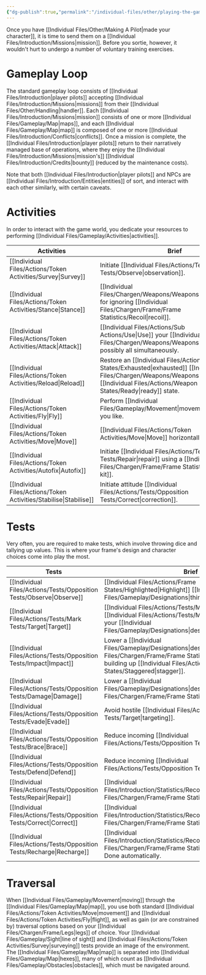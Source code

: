 ```yaml
---
{"dg-publish":true,"permalink":"/individual-files/other/playing-the-game/"}
---
```


Once you have [[Individual Files/Other/Making A Pilot\|made your character]], it is time to send them on a [[Individual Files/Introduction/Missions\|mission]]. Before you sortie, however, it wouldn't hurt to undergo a number of voluntary training exercises.

# Gameplay Loop
The standard gameplay loop consists of [[Individual Files/Introduction\|player pilots]] accepting [[Individual Files/Introduction/Missions\|missions]] from their [[Individual Files/Other/Handling\|handler]]. Each [[Individual Files/Introduction/Missions\|mission]] consists of one or more [[Individual Files/Gameplay/Map\|maps]], and each [[Individual Files/Gameplay/Map\|map]] is composed of one or more [[Individual Files/Introduction/Conflicts\|conflicts]]. Once a mission is complete, the [[Individual Files/Introduction\|player pilots]] return to their narratively managed base of operations, where they enjoy the [[Individual Files/Introduction/Missions\|mission's]] [[Individual Files/Introduction/Credits\|bounty]] (reduced by the maintenance costs).

Note that both [[Individual Files/Introduction\|player pilots]] and NPCs are [[Individual Files/Introduction/Entities\|entities]] of sort, and interact with each other similarly, with certain caveats.

# Activities

In order to interact with the game world, you dedicate your resources to performing [[Individual Files/Gameplay/Activities\|activities]].

| Activities                  | Brief                                                                                         |
| --------------------------- | --------------------------------------------------------------------------------------------- |
| [[Individual Files/Actions/Token Activities/Survey\|Survey]]       | Initiate [[Individual Files/Actions/Tests/Opposition Tests/Observe\|observation]].                                                         |
| [[Individual Files/Actions/Token Activities/Stance\|Stance]]       | [[Individual Files/Chargen/Weapons/Weapons\|Weapon]] option for ignoring [[Individual Files/Chargen/Frame/Frame Statistics/Recoil\|recoil]].                             |
| [[Individual Files/Actions/Token Activities/Attack\|Attack]]       | [[Individual Files/Actions/Sub Actions/Use\|Use]] your [[Individual Files/Chargen/Weapons/Weapons\|weapons]], possibly all simultaneously.                    |
| [[Individual Files/Actions/Token Activities/Reload\|Reload]]       | Restore an [[Individual Files/Actions/Weapon States/Exhausted\|exhausted]] [[Individual Files/Chargen/Weapons/Weapons\|weapon]] to a [[Individual Files/Actions/Weapon States/Ready\|ready]] state. |
| [[Individual Files/Actions/Token Activities/Fly\|Fly]]             | Perform [[Individual Files/Gameplay/Movement\|movement]] in any way you like.                                        |
| [[Individual Files/Actions/Token Activities/Move\|Move]]           | [[Individual Files/Actions/Token Activities/Move\|Move]] horizontally.                                                               |
| [[Individual Files/Actions/Token Activities/Autofix\|Autofix]]     | Initiate [[Individual Files/Actions/Tests/Opposition Tests/Repair\|repair]] using a [[Individual Files/Chargen/Frame/Frame Statistics/Kits\|repair kit]].                               |
| [[Individual Files/Actions/Token Activities/Stabilise\|Stabilise]] | Initiate attitude [[Individual Files/Actions/Tests/Opposition Tests/Correct\|correction]].                                                 |

# Tests

Very often, you are required to make tests, which involve throwing dice and tallying up values. This is where your frame's design and character choices come into play the most.

| Tests                     | Brief                                                                                                          |
| ------------------------- | -------------------------------------------------------------------------------------------------------------- |
| [[Individual Files/Actions/Tests/Opposition Tests/Observe\|Observe]]   | [[Individual Files/Actions/Frame States/Highlighted\|Highlight]] [[Individual Files/Gameplay/Designations\|things of interest]].                                         |
| [[Individual Files/Actions/Tests/Mark Tests/Target\|Target]]     | [[Individual Files/Actions/Tests/Mark Tests/Target\|Hit]] or [[Individual Files/Actions/Tests/Mark Tests/Target\|miss]] your [[Individual Files/Gameplay/Designations\|designation]].                               |
| [[Individual Files/Actions/Tests/Opposition Tests/Impact\|Impact]]     | Lower a [[Individual Files/Gameplay/Designations\|designation's]] [[Individual Files/Chargen/Frame/Frame Statistics/Integrity\|integrity]], building up [[Individual Files/Actions/Frame States/Staggered\|stagger]]. |
| [[Individual Files/Actions/Tests/Opposition Tests/Damage\|Damage]]     | Lower a [[Individual Files/Gameplay/Designations\|designation's]] [[Individual Files/Chargen/Frame/Frame Statistics/Integrity\|integrity]].                                        |
| [[Individual Files/Actions/Tests/Opposition Tests/Evade\|Evade]]       | Avoid hostile [[Individual Files/Actions/Tests/Mark Tests/Target\|targeting]].                                                                        |
| [[Individual Files/Actions/Tests/Opposition Tests/Brace\|Brace]]       | Reduce incoming [[Individual Files/Actions/Tests/Opposition Tests/Impact\|impact]].                                                                         |
| [[Individual Files/Actions/Tests/Opposition Tests/Defend\|Defend]]     | Reduce incoming [[Individual Files/Actions/Tests/Opposition Tests/Damage\|damage]].                                                                         |
| [[Individual Files/Actions/Tests/Opposition Tests/Repair\|Repair]]     | [[Individual Files/Introduction/Statistics/Recovery\|Recover]] [[Individual Files/Chargen/Frame/Frame Statistics/Integrity\|integrity]].                                                          |
| [[Individual Files/Actions/Tests/Opposition Tests/Correct\|Correct]]   | [[Individual Files/Introduction/Statistics/Recovery\|Recover]] [[Individual Files/Chargen/Frame/Frame Statistics/Stability\|stability]].                                                          |
| [[Individual Files/Actions/Tests/Opposition Tests/Recharge\|Recharge]] | [[Individual Files/Introduction/Statistics/Recovery\|Recover]] [[Individual Files/Chargen/Frame/Frame Statistics/Energy\|energy]]. Done automatically.                                            |


# Traversal
When [[Individual Files/Gameplay/Movement\|moving]] through the [[Individual Files/Gameplay/Map\|map]], you use both standard [[Individual Files/Actions/Token Activities/Move\|movement]] and [[Individual Files/Actions/Token Activities/Fly\|flight]], as well as gain (or are constrained by) traversal options based on your [[Individual Files/Chargen/Frame/Legs\|legs]] of choice. Your [[Individual Files/Gameplay/Sight\|line of sight]] and [[Individual Files/Actions/Token Activities/Survey\|surveying]] tests provide an image of the environment. The [[Individual Files/Gameplay/Map\|map]] is separated into [[Individual Files/Gameplay/Map\|hexes]], many of which count as [[Individual Files/Gameplay/Obstacles\|obstacles]], which must be navigated around.